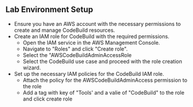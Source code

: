 ## Lab Environment Setup
* Ensure you have an AWS account with the necessary permissions to create and manage CodeBuild resources.
* Create an IAM role for CodeBuild with the required permissions.
    * Open the IAM service in the AWS Management Console.
    * Navigate to "Roles" and click "Create role".
    * Select the "AWSCodeBuildAdminAccessRole
    * Select the CodeBuild use case and proceed with the role creation wizard.
* Set up the necessary IAM policies for the CodeBuild IAM role.
    * Attach the policy for the AWSCodeBuildAdminAccess permission to the role
    * Add a tag with key of "Tools' and a valie of "CodeBuild" to the role and click create role